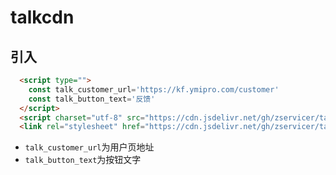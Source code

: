 # talkcdn

## 引入

```html
  <script type="">
    const talk_customer_url='https://kf.ymipro.com/customer'
    const talk_button_text='反馈'
  </script>
  <script charset="utf-8" src="https://cdn.jsdelivr.net/gh/zservicer/talkcdn@0.0.5/talk.js"></script>
  <link rel="stylesheet" href="https://cdn.jsdelivr.net/gh/zservicer/talkcdn@0.0.5/talk.css">
```

* `talk_customer_url`为用户页地址
* `talk_button_text`为按钮文字
